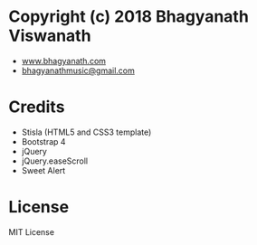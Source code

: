 

# Copyright (c) 2018 Bhagyanath Viswanath
- www.bhagyanath.com
- bhagyanathmusic@gmail.com

# Credits
- Stisla (HTML5 and CSS3 template)
- Bootstrap 4
- jQuery
- jQuery.easeScroll
- Sweet Alert

# License
MIT License

